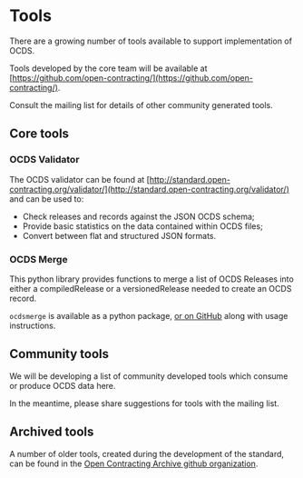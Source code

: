 # Tools

There are a growing number of tools available to support implementation of OCDS. 

Tools developed by the core team will be available at [https://github.com/open-contracting/](https://github.com/open-contracting/).

Consult the mailing list for details of other community generated tools.

## Core tools

### OCDS Validator

The OCDS validator can be found at [http://standard.open-contracting.org/validator/](http://standard.open-contracting.org/validator/) and can be used to:

* Check releases and records against the JSON OCDS schema;
* Provide basic statistics on the data contained within OCDS files;
* Convert between flat and structured JSON formats.

### OCDS Merge

This python library provides functions to merge a list of OCDS Releases into either a compiledRelease or a versionedRelease needed to create an OCDS record.

```ocdsmerge``` is available as a python package, [or on GitHub](https://github.com/open-contracting/ocds-merge) along with usage instructions.

## Community tools

We will be developing a list of community developed tools which consume or produce OCDS data here. 

In the meantime, please share suggestions for tools with the mailing list.

## Archived tools

A number of older tools, created during the development of the standard, can be found in the [Open Contracting Archive github organization](https://github.com/open-contracting-archive).
